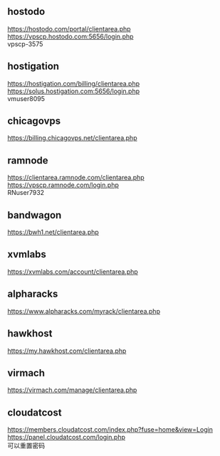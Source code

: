 ## hostodo
https://hostodo.com/portal/clientarea.php  
https://vpscp.hostodo.com:5656/login.php  
vpscp-3575

## hostigation
https://hostigation.com/billing/clientarea.php  
https://solus.hostigation.com:5656/login.php  
vmuser8095

## chicagovps
https://billing.chicagovps.net/clientarea.php  

## ramnode
https://clientarea.ramnode.com/clientarea.php  
https://vpscp.ramnode.com/login.php  
RNuser7932

## bandwagon
https://bwh1.net/clientarea.php  

## xvmlabs
https://xvmlabs.com/account/clientarea.php

## alpharacks
https://www.alpharacks.com/myrack/clientarea.php

## hawkhost
https://my.hawkhost.com/clientarea.php

## virmach
https://virmach.com/manage/clientarea.php

## cloudatcost
https://members.cloudatcost.com/index.php?fuse=home&view=Login  
https://panel.cloudatcost.com/login.php  
可以重置密码
